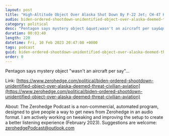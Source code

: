 ```yaml
---
layout: post
title: "High-Altitude Object Over Alaska Shot Down By F-22 Jet; CH-47 Helicopters Deployed In Recovery Op"
audio: biden-ordered-shootdown-unidentified-object-over-alaska-deemed-threat-civilian-aviation-0
category: political
desc: "Pentagon says mystery object &quot;wasn't an aircraft per say&quot;... "
duration: 00:03:40
length: 220
datetime: Fri, 10 Feb 2023 20:47:00 +0000
tags: podcast
guid: biden-ordered-shootdown-unidentified-object-over-alaska-deemed-threat-civilian-aviation-0
order: 0
---
```

Pentagon says mystery object &quot;wasn't an aircraft per say&quot;... 

Link: [https://www.zerohedge.com/political/biden-ordered-shootdown-unidentified-object-over-alaska-deemed-threat-civilian-aviation](https://www.zerohedge.com/political/biden-ordered-shootdown-unidentified-object-over-alaska-deemed-threat-civilian-aviation)

About: The Zerohedge Podcast is a non-commercial, automated program, designed to give people a way to get news from Zerohedge in an audio format.  I am actively working on tweaking and improving the setup to create a better listening experience (February 2023).  Suggestions are welcome: [zerohedgePodcast@outlook.com](mailto:zerohedgePodcast@outlook.com)